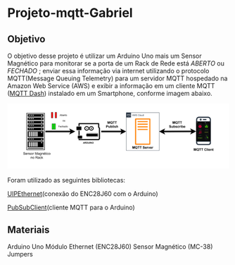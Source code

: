 # Projeto-mqtt-Gabriel
<p>

## Objetivo 
</p>

O objetivo desse projeto é utilizar um Arduino Uno mais um Sensor Magnético para monitorar se a porta de um Rack de Rede está *ABERTO* ou *FECHADO* ; enviar essa informação via internet utilizando o protocolo MQTT(Message Queuing Telemetry) para um servidor MQTT hospedado na Amazon Web Service (AWS) e exibir a informação em um cliente MQTT  ([MQTT Dash](https://play.google.com/store/apps/details?id=net.routix.mqttdash&hl=pt_BR&gl=US)) instalado em um Smartphone, conforme imagem abaixo.

![Projeto](https://github.com/Gabriel-Ctrll/Projeto-mqtt-Gabriel/blob/main/Projeto.PNG)

<p>
Foram utilizado as seguintes bibliotecas:
</p>

[UIPEthernet](https://www.arduinolibraries.info/libraries/uip-ethernet)(conexão do ENC28J60 com o Arduino)

[PubSubClient](https://pubsubclient.knolleary.net/)(cliente MQTT para o Arduino)

<p>

## Materiais

</p>
Arduino Uno
Módulo Ethernet (ENC28J60)
Sensor Magnético (MC-38)
Jumpers
